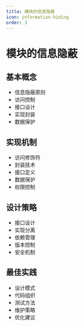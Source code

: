 ```yaml
---
title: 模块的信息隐蔽
icon: information-hiding
order: 3
---
```


# 模块的信息隐蔽

## 基本概念
- 信息隐蔽原则
- 访问控制
- 接口设计
- 实现封装
- 数据保护

## 实现机制
- 访问修饰符
- 封装技术
- 接口定义
- 数据保护
- 权限控制

## 设计策略
- 接口设计
- 实现分离
- 依赖管理
- 版本控制
- 安全机制

## 最佳实践
- 设计模式
- 代码组织
- 测试方法
- 维护策略
- 优化建议
